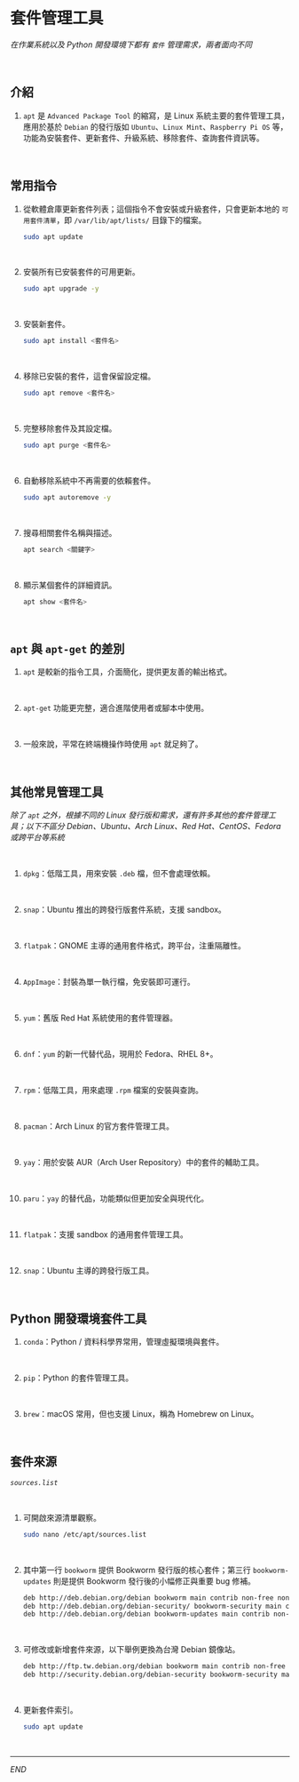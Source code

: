 # 套件管理工具

_在作業系統以及 Python 開發環境下都有 `套件` 管理需求，兩者面向不同_

<br>

## 介紹

1. `apt` 是 `Advanced Package Tool` 的縮寫，是 Linux 系統主要的套件管理工具，應用於基於 `Debian` 的發行版如 `Ubuntu`、`Linux Mint`、`Raspberry Pi OS` 等，功能為安裝套件、更新套件、升級系統、移除套件、查詢套件資訊等。

<br>

## 常用指令

1. 從軟體倉庫更新套件列表；這個指令不會安裝或升級套件，只會更新本地的 `可用套件清單`，即 `/var/lib/apt/lists/` 目錄下的檔案。

    ```bash
    sudo apt update
    ```

<br>

2. 安裝所有已安裝套件的可用更新。

    ```bash
    sudo apt upgrade -y
    ```

<br>

3. 安裝新套件。

    ```bash
    sudo apt install <套件名>
    ```

<br>

4. 移除已安裝的套件，這會保留設定檔。

    ```bash
    sudo apt remove <套件名>
    ```

<br>

5. 完整移除套件及其設定檔。

    ```bash
    sudo apt purge <套件名>
    ```

<br>

6. 自動移除系統中不再需要的依賴套件。

    ```bash
    sudo apt autoremove -y
    ```

<br>

7. 搜尋相關套件名稱與描述。

    ```bash
    apt search <關鍵字>
    ```

<br>

8. 顯示某個套件的詳細資訊。

    ```bash
    apt show <套件名>
    ```

<br>

## `apt` 與 `apt-get` 的差別

1. `apt` 是較新的指令工具，介面簡化，提供更友善的輸出格式。

<br>

2. `apt-get` 功能更完整，適合進階使用者或腳本中使用。

<br>

3. 一般來說，平常在終端機操作時使用 `apt` 就足夠了。

<br>

## 其他常見管理工具

_除了 `apt` 之外，根據不同的 Linux 發行版和需求，還有許多其他的套件管理工具；以下不區分 Debian、Ubuntu、Arch Linux、Red Hat、CentOS、Fedora 或跨平台等系統_

<br>

1. `dpkg`：低階工具，用來安裝 `.deb` 檔，但不會處理依賴。

<br>

2. `snap`：Ubuntu 推出的跨發行版套件系統，支援 sandbox。

<br>

3. `flatpak`：GNOME 主導的通用套件格式，跨平台，注重隔離性。

<br>

4. `AppImage`：封裝為單一執行檔，免安裝即可運行。

<br>

5. `yum`：舊版 Red Hat 系統使用的套件管理器。

<br>

6. `dnf`：`yum` 的新一代替代品，現用於 Fedora、RHEL 8+。

<br>

7. `rpm`：低階工具，用來處理 `.rpm` 檔案的安裝與查詢。

<br>

8. `pacman`：Arch Linux 的官方套件管理工具。

<br>

9. `yay`：用於安裝 AUR（Arch User Repository）中的套件的輔助工具。

<br>

10. `paru`：`yay` 的替代品，功能類似但更加安全與現代化。

<br>

11. `flatpak`：支援 sandbox 的通用套件管理工具。

<br>

12. `snap`：Ubuntu 主導的跨發行版工具。

<br>

##  Python 開發環境套件工具

1. `conda`：Python / 資料科學界常用，管理虛擬環境與套件。

<br>

2. `pip`：Python 的套件管理工具。

<br>

3. `brew`：macOS 常用，但也支援 Linux，稱為 Homebrew on Linux。

<br>

## 套件來源

_`sources.list`_

<br>

1. 可開啟來源清單觀察。

    ```bash
    sudo nano /etc/apt/sources.list
    ```

<br>

2. 其中第一行 `bookworm` 提供 Bookworm 發行版的核心套件；第三行 `bookworm-updates` 則是提供 Bookworm 發行後的小幅修正與重要 bug 修補。

    ```bash
    deb http://deb.debian.org/debian bookworm main contrib non-free non-free-firmware
    deb http://deb.debian.org/debian-security/ bookworm-security main contrib non-free non-free-firmware
    deb http://deb.debian.org/debian bookworm-updates main contrib non-free non-free-firmware
    ```

<br>

3. 可修改或新增套件來源，以下舉例更換為台灣 Debian 鏡像站。

    ```bash
    deb http://ftp.tw.debian.org/debian bookworm main contrib non-free
    deb http://security.debian.org/debian-security bookworm-security main
    ```

<br>

4. 更新套件索引。

    ```bash
    sudo apt update
    ```

<br>

___

_END_